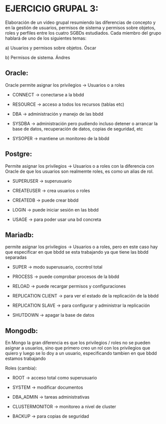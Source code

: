 # EJERCICIO GRUPAL 3:

Elaboración de un vídeo grupal resumiendo las diferencias de concepto y en la gestión de usuarios, permisos de sistema y permisos sobre objetos, roles y perfiles entre los cuatro SGBDs estudiados. Cada miembro del grupo hablará de uno de los siguientes temas:


a) Usuarios y permisos sobre objetos. Óscar


b) Permisos de sistema. Ándres 

## Oracle:

Oracle permite asignar los privilegios -> Usuarios o a roles

- CONNECT -> conectarse a la bbdd

- RESOURCE -> acceso a todos los recursos (tablas etc)

- DBA -> administración y manejo de las bbdd

- SYSDBA -> administración pero pudiendo incluso detener o arrancar la base de datos, recuperación de datos, copias de seguridad, etc

- SYSOPER -> mantiene un monitoreo de la bbdd

## Postgre:

Permite asignar los privilegios -> Usuarios o a roles con la diferencia con Oracle de que los usuarios son realmemte roles, es como un alias de rol.

- SUPERUSER -> superusuario

- CREATEUSER -> crea usuarios o roles

- CREATEDB -> puede crear bbdd

- LOGIN -> puede iniciar sesión en las bbdd

- USAGE -> para poder usar una bd concreta

## Mariadb:

permite asignar los privilegios -> Usuarios o a roles, pero en este caso hay que especificar en que bbdd se esta trabajando ya que tiene las bbdd separadas

- SUPER -> modo superusuario, cocntrol total

- PROCESS -> puede comprobar procesos de la bbdd

- RELOAD -> puede recargar permisos y configuraciones 

- REPLICATION CLIENT -> para ver el estado de la replicación de la bbdd

- REPLICATION SLAVE -> para configurar y administrar la replicación

- SHUTDOWN -> apagar la base de datos

## Mongodb:

En Mongo la gran diferencia es que los privilegios / roles no se pueden asignar a usuarios, sino que primero creo un rol con los privilegios que quiero y luego se lo doy a un usuario, especificando tambien en que bbdd estamos trabajando

Roles (cambia):

- ROOT -> acceso total como superusuario

- SYSTEM -> modificar documentos

- DBA_ADMIN -> tareas administrativas

- CLUSTERMONITOR -> monitoreo a nivel de cluster

- BACKUP -> para copias de seguridad


